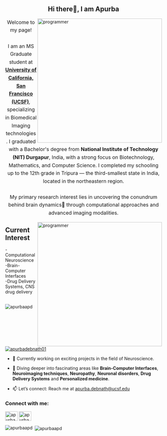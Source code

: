 <h2 align="center">Hi there👋, I am Apurba</h2>

<img align="right" alt="programmer" width="400" src="https://thumbs.gfycat.com/AgonizingEvenHoiho-size_restricted.gif">

<p style="text-align:center; line-height:1.6; font-size:16px;">
  Welcome to my page!<br><br>
  I am an MS Graduate student at <b><a href="https://www.ucsf.edu/" target="_blank">University of California, San Francisco (UCSF)</a></b>, specializing in Biomedical Imaging technologies.
  I graduated with a Bachelor's degree from <b>National Institute of Technology (NIT) Durgapur</b>, India, with a strong focus on Biotechnology, Mathematics, and Computer Science.
  I completed my schooling up to the 12th grade in Tripura — the third-smallest state in India, located in the northeastern region.<br><br>
  My primary research interest lies in uncovering the conundrum behind brain dynamics🧠 through computational approaches and advanced imaging modalities.
</p>


<img align="right" alt="programmer" width="400" src="https://thumbs.gfycat.com/AgonizingEvenHoiho-size_restricted.gif">

<h2 align="left">Current Interest</h2>
-Computational Neuroscience </br>
-Brain-Computer Interfaces</br>
-Drug Delivery Systems, CNS drug delivery </br>
</br>
<p align="left"> <img src="https://komarev.com/ghpvc/?username=apurbaapd&label=Profile%20views&color=0e75b6&style=flat" alt="apurbaapd" /> </p>

<p align="left"> <a href="https://twitter.com/apurbadebnath01" target="blank"><img src="https://img.shields.io/twitter/follow/apurbadebnath01?logo=twitter&style=for-the-badge" alt="apurbadebnath01" /></a> </p>

- 🔭 Currently working on exciting projects in the field of Neuroscience.

- 🌱 Diving deeper into fascinating areas like **Brain-Computer Interfaces**, **Neuroimaging techniques**, **Neuropathy**, **Neuronal disorders**, **Drug Delivery Systems** and **Personalized medicine**.

- 📫 Let’s connect: Reach me at apurba.debnath@ucsf.edu

<h3 align="left">Connect with me:</h3>
<p align="left">
<a href="https://twitter.com/apurbadebnath01" target="blank"><img align="center" src="https://raw.githubusercontent.com/rahuldkjain/github-profile-readme-generator/master/src/images/icons/Social/twitter.svg" alt="apurbadebnath01" height="30" width="40" /></a>
<a href="https://www.linkedin.com/in/apurba-debnath-a75a93211/" target="blank"><img align="center" src="https://raw.githubusercontent.com/rahuldkjain/github-profile-readme-generator/master/src/images/icons/Social/linked-in-alt.svg" alt="apurba-debnath-a75a93211" height="30" width="40" /></a>
</p>

<p><img align="left" src="https://github-readme-stats.vercel.app/api/top-langs?username=apurbaapd&show_icons=true&locale=en&layout=compact" alt="apurbaapd" /></p>

<p>&nbsp;<img align="center" src="https://github-readme-stats.vercel.app/api?username=apurbaapd&show_icons=true&locale=en" alt="apurbaapd" /></p>
